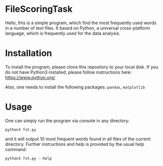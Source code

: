 # FileScoringTask

Hello, this is a simple program, which find the most frequently used words in a number of text files.
It based on Python, a universal cross-platform language, which is frequently used for the data analysis.

# Installation

To install the program, please clone this repository to your local disk.
If you do not have Python3 installed, please follow instructions here: https://www.python.org/

Also, one needs to install the following packages: `pandas`, `matplotlib`

# Usage

One can simply run the program via console in any directory:
```
python3 fst.py
```
and it will output 10 most frequent words found in all files of the current directory. 
Further instructions and help is provided by the usual help command:
```
python3 fst.py --help
```
